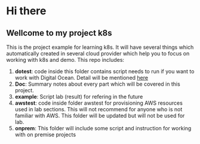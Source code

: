 # Hi there
## Wellcome to my project k8s

This is the project example for learning k8s. It will have several things which automatically created in several cloud provider which help you to focus on working with k8s and demo. This repo includes:

1. **dotest**: code inside this folder contains script needs to run if you want to work with Digital Ocean. Detail will be mentioned [here](./dotest/README.md)
2. **Doc**: Summary notes about every part which will be covered in this project.
3. **example**: Script lab (result) for refering in the future
4. **awstest**: code inside folder awstest for provisioning AWS resources used in lab sections. This will not recommend for anyone who is not familiar with AWS. This folder will be updated but will not be used for lab.
5. **onprem**: This folder will include some script and instruction for working with on premise projects
